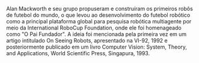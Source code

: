 Alan Mackworth e seu grupo propuseram e construíram os primeiros robôs de futebol do mundo, o que levou ao desenvolvimento do futebol robótico como a principal plataforma global para pesquisa robótica multiagente por meio da International RoboCup Foundation, onde ele foi homenageado como "O Pai Fundador". A ideia foi mencionada pela primeira vez em um artigo intitulado On Seeing Robots, apresentado na VI-92, 1992 e posteriormente publicado em um livro Computer Vision: System, Theory, and Applications, World Scientific Press, Singapura, 1993.